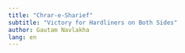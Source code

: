 ```yaml
---
title: "Chrar-e-Sharief"
subtitle: "Victory for Hardliners on Both Sides"
author: Gautam Navlakha
lang: en
---
```

